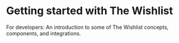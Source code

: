 # Getting started with The Wishlist #
For developers: An introduction to some of The Wishlist concepts, components, and integrations.


